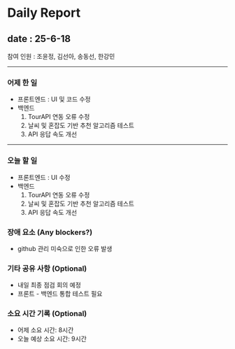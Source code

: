 # Daily Report

## date : 25-6-18

참여 인원 : 조윤정, 김선아, 송동선, 한강민

---

### 어제 한 일

- 프론트엔드 : UI 및 코드 수정
- 백엔드
    1. TourAPI 연동 오류 수정
    2. 날씨 및 혼잡도 기반 추천 알고리즘 테스트
    3. API 응답 속도 개선

---

### 오늘 할 일

- 프론트엔드 : UI 수정
- 백엔드
    1. TourAPI 연동 오류 수정
    2. 날씨 및 혼잡도 기반 추천 알고리즘 테스트
    3. API 응답 속도 개선

### 장애 요소 (Any blockers?)

- github 관리 미숙으로 인한 오류 발생

### 기타 공유 사항 (Optional)

- 내일 최종 점검 회의 예정
- 프론트 - 백엔드 통합 테스트 필요

### 소요 시간 기록 (Optional)

- 어제 소요 시간: 8시간
- 오늘 예상 소요 시간: 9시간
